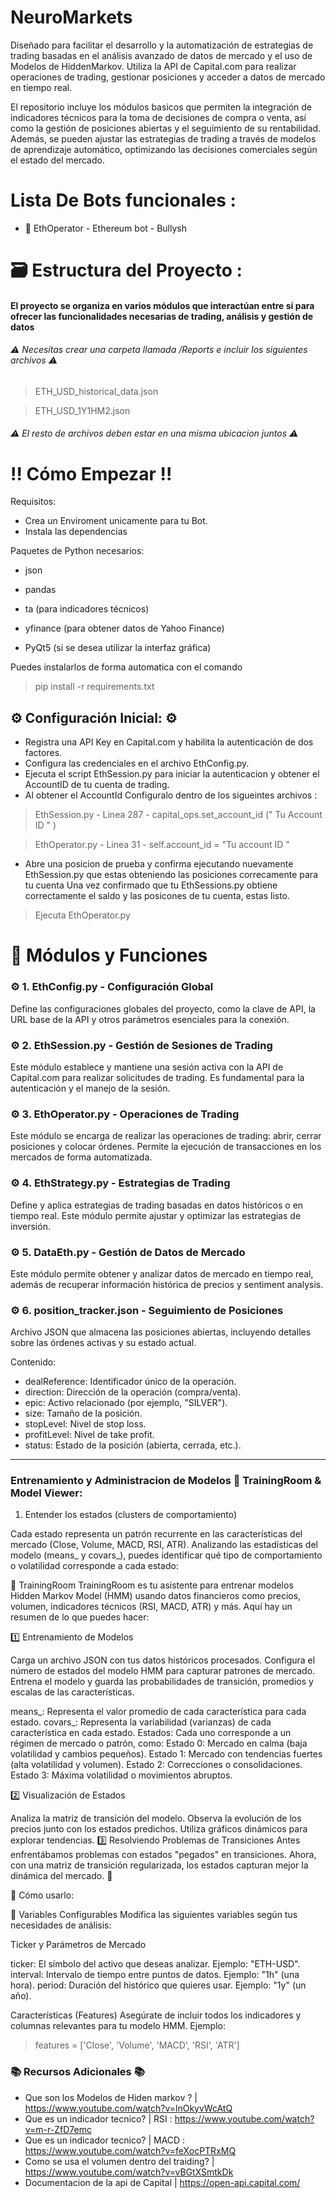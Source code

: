 # NeuroMarkets               


Diseñado para facilitar el desarrollo y la automatización de estrategias de trading basadas en el análisis avanzado de datos de mercado y el uso de Modelos de HiddenMarkov. Utiliza la API de Capital.com para realizar operaciones de trading, gestionar posiciones y acceder a datos de mercado en tiempo real.

El repositorio incluye los módulos basicos que permiten la integración de indicadores técnicos para la toma de decisiones de compra o venta, así como la gestión de posiciones abiertas y el seguimiento de su rentabilidad. Además, se pueden ajustar las estrategias de trading a través de modelos de aprendizaje automático, optimizando las decisiones comerciales según el estado del mercado.

#  Lista De Bots funcionales :
- 🗿 EthOperator - Ethereum bot - Bullysh 


# 🗃️ Estructura del Proyecto : 

#### El proyecto se organiza en varios módulos que interactúan entre sí para ofrecer las funcionalidades necesarias de trading, análisis y gestión de datos

###### ⚠️  Necesitas crear una carpeta llamada /Reports  e incluir los siguientes archivos  ⚠️  

 > ETH_USD_historical_data.json  

 > ETH_USD_1Y1HM2.json

###### ⚠️ El resto de archivos deben estar en una misma ubicacion juntos ⚠️  



# ‼  Cómo Empezar ‼ 

Requisitos: 

- Crea un Enviroment unicamente para tu Bot. 
- Instala las dependencias
  
Paquetes de Python necesarios: 

- json

- pandas

- ta (para indicadores técnicos)

- yfinance (para obtener datos de Yahoo Finance)

- PyQt5 (si se desea utilizar la interfaz gráfica)

Puedes instalarlos de forma automatica con el comando 

> pip install -r requirements.txt 

## ⚙️ Configuración Inicial: ⚙️

- Registra una API Key en Capital.com y habilita la autenticación de dos factores.
- Configura las credenciales en el archivo EthConfig.py.
- Ejecuta el script EthSession.py para iniciar la autenticacion y obtener el AccountID de tu cuenta de trading.
- Al obtener el AccountId Configuralo dentro de los sigueintes archivos : 
  
> EthSession.py  - Linea 287 - capital_ops.set_account_id (" Tu Account ID " )

> EthOperator.py - Linea 31 -  self.account_id = "Tu account ID "


- Abre una posicion de prueba y confirma ejecutando nuevamente EthSession.py que estas obteniendo las posiciones correcamente para tu cuenta
  Una vez confirmado que tu EthSessions.py obtiene correctamente el saldo y las posicones de tu cuenta, estas listo. 

>  Ejecuta EthOperator.py 


# 💽 Módulos y Funciones 

### ⚙️ 1. EthConfig.py - Configuración Global
Define las configuraciones globales del proyecto, como la clave de API, la URL base de la API y otros parámetros esenciales para la conexión.

### ⚙️ 2. EthSession.py - Gestión de Sesiones de Trading

Este módulo establece y mantiene una sesión activa con la API de Capital.com para realizar solicitudes de trading. Es fundamental para la autenticación y el manejo de la sesión.



### ⚙️  3. EthOperator.py - Operaciones de Trading
Este módulo se encarga de realizar las operaciones de trading: abrir, cerrar posiciones y colocar órdenes. Permite la ejecución de transacciones en los mercados de forma automatizada.

### ⚙️  4.  EthStrategy.py - Estrategias de Trading
Define y aplica estrategias de trading basadas en datos históricos o en tiempo real. Este módulo permite ajustar y optimizar las estrategias de inversión.


### ⚙️ 5. DataEth.py - Gestión de Datos de Mercado
Este módulo permite obtener y analizar datos de mercado en tiempo real, además de recuperar información histórica de precios y sentiment analysis.


### ⚙️  6. position_tracker.json - Seguimiento de Posiciones
Archivo JSON que almacena las posiciones abiertas, incluyendo detalles sobre las órdenes activas y su estado actual.

Contenido:

- dealReference: Identificador único de la operación.
- direction: Dirección de la operación (compra/venta).
- epic: Activo relacionado (por ejemplo, "SILVER").
- size: Tamaño de la posición.
- stopLevel: Nivel de stop loss.
- profitLevel: Nivel de take profit.
- status: Estado de la posición (abierta, cerrada, etc.).

---
### Entrenamiento y Administracion de Modelos 🚀 TrainingRoom & Model Viewer:

1. Entender los estados (clusters de comportamiento)

Cada estado representa un patrón recurrente en las características del mercado (Close, Volume, MACD, RSI, ATR). Analizando las estadísticas del modelo (means_ y covars_), puedes identificar qué tipo de comportamiento o volatilidad corresponde a cada estado:



🌟 TrainingRoom
TrainingRoom es tu asistente para entrenar modelos Hidden Markov Model (HMM) usando datos financieros como precios, volumen, indicadores técnicos (RSI, MACD, ATR) y más. Aquí hay un resumen de lo que puedes hacer:

1️⃣ Entrenamiento de Modelos

Carga un archivo JSON con tus datos históricos procesados.
Configura el número de estados del modelo HMM para capturar patrones de mercado.
Entrena el modelo y guarda las probabilidades de transición, promedios y escalas de las características.

means_: Representa el valor promedio de cada característica para cada estado.
covars_: Representa la variabilidad (varianzas) de cada característica en cada estado.
Estados: Cada uno corresponde a un régimen de mercado o patrón, como:
Estado 0: Mercado en calma (baja volatilidad y cambios pequeños).
Estado 1: Mercado con tendencias fuertes (alta volatilidad y volumen).
Estado 2: Correcciones o consolidaciones.
Estado 3: Máxima volatilidad o movimientos abruptos.

2️⃣ Visualización de Estados

Analiza la matriz de transición del modelo.
Observa la evolución de los precios junto con los estados predichos.
Utiliza gráficos dinámicos para explorar tendencias.
3️⃣ Resolviendo Problemas de Transiciones
Antes enfrentábamos problemas con estados "pegados" en transiciones. Ahora, con una matriz de transición regularizada, los estados capturan mejor la dinámica del mercado. 💪

🎯 Cómo usarlo:

🔧 Variables Configurables
Modifica las siguientes variables según tus necesidades de análisis:

Ticker y Parámetros de Mercado

ticker: El símbolo del activo que deseas analizar. Ejemplo: "ETH-USD".
interval: Intervalo de tiempo entre puntos de datos. Ejemplo: "1h" (una hora).
period: Duración del histórico que quieres usar. Ejemplo: "1y" (un año).

Características (Features)
Asegúrate de incluir todos los indicadores y columnas relevantes para tu modelo HMM.
Ejemplo:

> features = ['Close', 'Volume', 'MACD', 'RSI', 'ATR']

### 📚  Recursos Adicionales 📚  

- Que son los Modelos de Hiden markov ?       | https://www.youtube.com/watch?v=lnOkyvWcAtQ
- Que es un indicador tecnico?                | RSI : https://www.youtube.com/watch?v=m-r-ZfD7emc
- Que es un indicador tecnico?                | MACD : https://www.youtube.com/watch?v=feXocPTRxMQ
- Como se usa el volumen dentro del traiding? | https://www.youtube.com/watch?v=vBGtXSmtkDk
- Documentacion de la api de Capital | https://open-api.capital.com/ 

